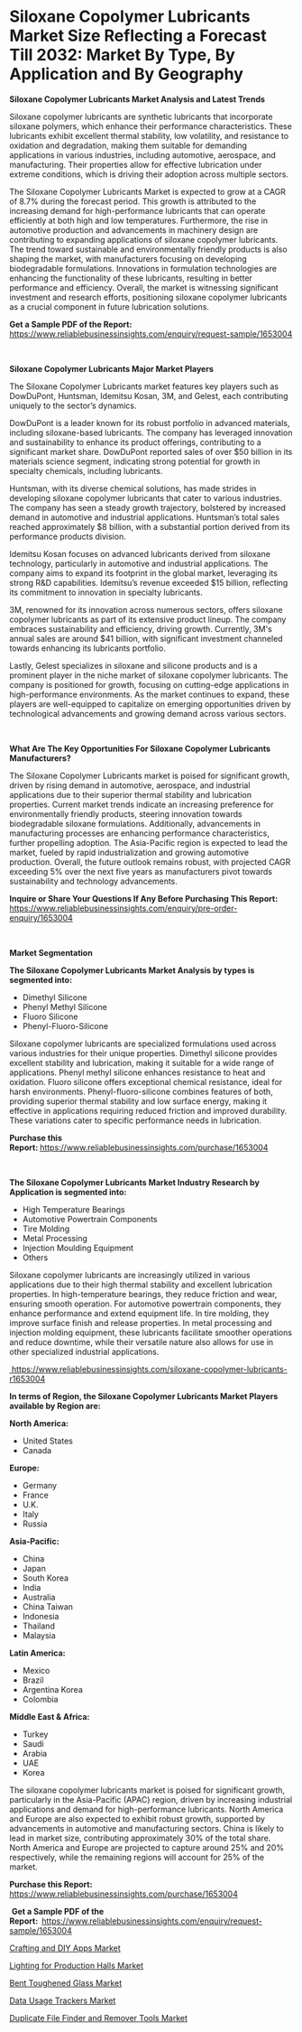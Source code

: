 <p><h1>Siloxane Copolymer Lubricants Market Size Reflecting a Forecast Till 2032: Market By Type, By Application and By Geography</h1></p><p><strong>Siloxane Copolymer Lubricants Market Analysis and Latest Trends</strong></p>
<p><p>Siloxane copolymer lubricants are synthetic lubricants that incorporate siloxane polymers, which enhance their performance characteristics. These lubricants exhibit excellent thermal stability, low volatility, and resistance to oxidation and degradation, making them suitable for demanding applications in various industries, including automotive, aerospace, and manufacturing. Their properties allow for effective lubrication under extreme conditions, which is driving their adoption across multiple sectors.</p><p>The Siloxane Copolymer Lubricants Market is expected to grow at a CAGR of 8.7% during the forecast period. This growth is attributed to the increasing demand for high-performance lubricants that can operate efficiently at both high and low temperatures. Furthermore, the rise in automotive production and advancements in machinery design are contributing to expanding applications of siloxane copolymer lubricants. The trend toward sustainable and environmentally friendly products is also shaping the market, with manufacturers focusing on developing biodegradable formulations. Innovations in formulation technologies are enhancing the functionality of these lubricants, resulting in better performance and efficiency. Overall, the market is witnessing significant investment and research efforts, positioning siloxane copolymer lubricants as a crucial component in future lubrication solutions.</p></p>
<p><strong>Get a Sample PDF of the Report:&nbsp;</strong> <a href="https://www.reliablebusinessinsights.com/enquiry/request-sample/1653004?utm_campaign=97&utm_medium=2&utm_source=Github&utm_content=ia&utm_term=08032025&utm_id=siloxane-copolymer-lubricants">https://www.reliablebusinessinsights.com/enquiry/request-sample/1653004</a></p>
<p>&nbsp;</p>
<p><strong>Siloxane Copolymer Lubricants Major Market Players</strong></p>
<p><p>The Siloxane Copolymer Lubricants market features key players such as DowDuPont, Huntsman, Idemitsu Kosan, 3M, and Gelest, each contributing uniquely to the sector’s dynamics. </p><p>DowDuPont is a leader known for its robust portfolio in advanced materials, including siloxane-based lubricants. The company has leveraged innovation and sustainability to enhance its product offerings, contributing to a significant market share. DowDuPont reported sales of over $50 billion in its materials science segment, indicating strong potential for growth in specialty chemicals, including lubricants.</p><p>Huntsman, with its diverse chemical solutions, has made strides in developing siloxane copolymer lubricants that cater to various industries. The company has seen a steady growth trajectory, bolstered by increased demand in automotive and industrial applications. Huntsman’s total sales reached approximately $8 billion, with a substantial portion derived from its performance products division.</p><p>Idemitsu Kosan focuses on advanced lubricants derived from siloxane technology, particularly in automotive and industrial applications. The company aims to expand its footprint in the global market, leveraging its strong R&D capabilities. Idemitsu’s revenue exceeded $15 billion, reflecting its commitment to innovation in specialty lubricants.</p><p>3M, renowned for its innovation across numerous sectors, offers siloxane copolymer lubricants as part of its extensive product lineup. The company embraces sustainability and efficiency, driving growth. Currently, 3M's annual sales are around $41 billion, with significant investment channeled towards enhancing its lubricants portfolio.</p><p>Lastly, Gelest specializes in siloxane and silicone products and is a prominent player in the niche market of siloxane copolymer lubricants. The company is positioned for growth, focusing on cutting-edge applications in high-performance environments. As the market continues to expand, these players are well-equipped to capitalize on emerging opportunities driven by technological advancements and growing demand across various sectors.</p></p>
<p>&nbsp;</p>
<p><strong>What Are The Key Opportunities For Siloxane Copolymer Lubricants Manufacturers?</strong></p>
<p><p>The Siloxane Copolymer Lubricants market is poised for significant growth, driven by rising demand in automotive, aerospace, and industrial applications due to their superior thermal stability and lubrication properties. Current market trends indicate an increasing preference for environmentally friendly products, steering innovation towards biodegradable siloxane formulations. Additionally, advancements in manufacturing processes are enhancing performance characteristics, further propelling adoption. The Asia-Pacific region is expected to lead the market, fueled by rapid industrialization and growing automotive production. Overall, the future outlook remains robust, with projected CAGR exceeding 5% over the next five years as manufacturers pivot towards sustainability and technology advancements.</p></p>
<p><strong>Inquire or Share Your Questions If Any Before Purchasing This Report:</strong> <a href="https://www.reliablebusinessinsights.com/enquiry/pre-order-enquiry/1653004?utm_campaign=97&utm_medium=2&utm_source=Github&utm_content=ia&utm_term=08032025&utm_id=siloxane-copolymer-lubricants">https://www.reliablebusinessinsights.com/enquiry/pre-order-enquiry/1653004</a></p>
<p>&nbsp;</p>
<p><strong>Market Segmentation</strong></p>
<p><strong>The Siloxane Copolymer Lubricants Market Analysis by types is segmented into:</strong></p>
<p><ul><li>Dimethyl Silicone</li><li>Phenyl Methyl Silicone</li><li>Fluoro Silicone</li><li>Phenyl-Fluoro-Silicone</li></ul></p>
<p><p>Siloxane copolymer lubricants are specialized formulations used across various industries for their unique properties. Dimethyl silicone provides excellent stability and lubrication, making it suitable for a wide range of applications. Phenyl methyl silicone enhances resistance to heat and oxidation. Fluoro silicone offers exceptional chemical resistance, ideal for harsh environments. Phenyl-fluoro-silicone combines features of both, providing superior thermal stability and low surface energy, making it effective in applications requiring reduced friction and improved durability. These variations cater to specific performance needs in lubrication.</p></p>
<p><strong>Purchase this Report:&nbsp;</strong><a href="https://www.reliablebusinessinsights.com/purchase/1653004?utm_campaign=97&utm_medium=2&utm_source=Github&utm_content=ia&utm_term=08032025&utm_id=siloxane-copolymer-lubricants">https://www.reliablebusinessinsights.com/purchase/1653004</a></p>
<p>&nbsp;</p>
<p><strong>The Siloxane Copolymer Lubricants Market Industry Research by Application is segmented into:</strong></p>
<p><ul><li>High Temperature Bearings</li><li>Automotive Powertrain Components</li><li>Tire Molding</li><li>Metal Processing</li><li>Injection Moulding Equipment</li><li>Others</li></ul></p>
<p><p>Siloxane copolymer lubricants are increasingly utilized in various applications due to their high thermal stability and excellent lubrication properties. In high-temperature bearings, they reduce friction and wear, ensuring smooth operation. For automotive powertrain components, they enhance performance and extend equipment life. In tire molding, they improve surface finish and release properties. In metal processing and injection molding equipment, these lubricants facilitate smoother operations and reduce downtime, while their versatile nature also allows for use in other specialized industrial applications.</p></p>
<p><a href="https://www.reliablebusinessinsights.com/siloxane-copolymer-lubricants-r1653004?utm_campaign=97&utm_medium=2&utm_source=Github&utm_content=ia&utm_term=08032025&utm_id=siloxane-copolymer-lubricants">&nbsp;https://www.reliablebusinessinsights.com/siloxane-copolymer-lubricants-r1653004</a></p>
<p><strong>In terms of Region, the Siloxane Copolymer Lubricants Market Players available by Region are:</strong></p>
<p>
    <p> <strong> North America: </strong>
        <ul>
            <li>United States</li>
            <li>Canada</li>
        </ul>
        </p> 
    <p> <strong> Europe: </strong>
        <ul>
            <li>Germany</li>
            <li>France</li>
            <li>U.K.</li>
            <li>Italy</li>
            <li>Russia</li>
        </ul>
        </p> 
    <p> <strong> Asia-Pacific: </strong>
        <ul>
            <li>China</li>
            <li>Japan</li>
            <li>South Korea</li>
            <li>India</li>
            <li>Australia</li>
            <li>China Taiwan</li>
            <li>Indonesia</li>
            <li>Thailand</li>
            <li>Malaysia</li>
        </ul>
        </p> 
    <p> <strong> Latin America: </strong>
        <ul>
            <li>Mexico</li>
            <li>Brazil</li>
            <li>Argentina Korea</li>
            <li>Colombia</li>
        </ul>
        </p> 
    <p> <strong> Middle East & Africa: </strong>
        <ul>
            <li>Turkey</li>
            <li>Saudi</li>
            <li>Arabia</li>
            <li>UAE</li>
            <li>Korea</li>
        </ul>
    </p>
    </p>
<p><p>The siloxane copolymer lubricants market is poised for significant growth, particularly in the Asia-Pacific (APAC) region, driven by increasing industrial applications and demand for high-performance lubricants. North America and Europe are also expected to exhibit robust growth, supported by advancements in automotive and manufacturing sectors. China is likely to lead in market size, contributing approximately 30% of the total share. North America and Europe are projected to capture around 25% and 20% respectively, while the remaining regions will account for 25% of the market.</p></p>
<p><strong>Purchase this Report: </strong><a href="https://www.reliablebusinessinsights.com/purchase/1653004?utm_campaign=97&utm_medium=2&utm_source=Github&utm_content=ia&utm_term=08032025&utm_id=siloxane-copolymer-lubricants">https://www.reliablebusinessinsights.com/purchase/1653004</a></p>
<p>&nbsp;<strong>Get a Sample PDF of the Report:&nbsp;&nbsp;</strong><a href="https://www.reliablebusinessinsights.com/enquiry/request-sample/1653004?utm_campaign=97&utm_medium=2&utm_source=Github&utm_content=ia&utm_term=08032025&utm_id=siloxane-copolymer-lubricants">https://www.reliablebusinessinsights.com/enquiry/request-sample/1653004</a></p>
<p><strong></strong></p>
<p><p><a href="https://github.com/muoioconzej8/Market-Research-Report-List-1/blob/main/crafting-and-diy-apps-market.md?utm_campaign=97&utm_medium=2&utm_source=Github&utm_content=ia&utm_term=08032025&utm_id=siloxane-copolymer-lubricants">Crafting and DIY Apps Market</a></p><p><a href="https://github.com/obajimlaweh59/Market-Research-Report-List-1/blob/main/lighting-for-production-halls-market.md?utm_campaign=97&utm_medium=2&utm_source=Github&utm_content=ia&utm_term=08032025&utm_id=siloxane-copolymer-lubricants">Lighting for Production Halls Market</a></p><p><a href="https://github.com/cordaysamaya/Market-Research-Report-List-1/blob/main/bent-toughened-glass-market.md?utm_campaign=97&utm_medium=2&utm_source=Github&utm_content=ia&utm_term=08032025&utm_id=siloxane-copolymer-lubricants">Bent Toughened Glass Market</a></p><p><a href="https://github.com/kuciakkukalo/Market-Research-Report-List-1/blob/main/data-usage-trackers-market.md?utm_campaign=97&utm_medium=2&utm_source=Github&utm_content=ia&utm_term=08032025&utm_id=siloxane-copolymer-lubricants">Data Usage Trackers Market</a></p><p><a href="https://github.com/botocniveda/Market-Research-Report-List-1/blob/main/duplicate-file-finder-and-remover-tools-market.md?utm_campaign=97&utm_medium=2&utm_source=Github&utm_content=ia&utm_term=08032025&utm_id=siloxane-copolymer-lubricants">Duplicate File Finder and Remover Tools Market</a></p></p>